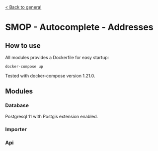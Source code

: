 [< Back to general](https://github.com/nextmoov/nextmoov-smop-general)

# SMOP - Autocomplete - Addresses

## How to use

All modules provides a Dockerfile for easy startup:

```
docker-compose up
```

Tested with docker-compose version 1.21.0.

## Modules

### Database

Postgresql 11 with Postgis extension enabled.

### Importer

### Api
